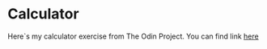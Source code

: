 # Calculator
Here\`s my calculator exercise from The Odin Project. You can find link [here](https://www.theodinproject.com/courses/web-development-101/lessons/calculator?ref=lnav)